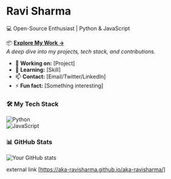 # Ravi Sharma

💻 Open-Source Enthusiast | Python & JavaScript

📦 **[Explore My Work →](https://your-link-here.com)**  
_A deep dive into my projects, tech stack, and contributions._

- 🔭 **Working on:** [Project]
- 🌱 **Learning:** [Skill]
- 📫 **Contact:** [Email/Twitter/LinkedIn]
- ⚡ **Fun fact:** [Something interesting]

### 🛠️ My Tech Stack

![Python](https://img.shields.io/badge/-Python-3776AB?logo=python&logoColor=white)  
![JavaScript](https://img.shields.io/badge/-JavaScript-F7DF1E?logo=javascript&logoColor=black)

### 📊 GitHub Stats

![Your GitHub stats](https://github-readme-stats.vercel.app/api?username=yourusername&show_icons=true&theme=radical)

external link [https://aka-ravisharma.github.io/aka-ravisharma/]
